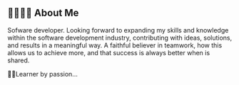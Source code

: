 ## 👨🏽‍💻🚀 About Me
Sofware developer. Looking forward to expanding my
skills and knowledge within the software development
industry, contributing with ideas, solutions, and results
in a meaningful way. A faithful believer in teamwork,
how this allows us to achieve more, and that success is
always better when is shared.

👨‍🎓Learner by passion...
